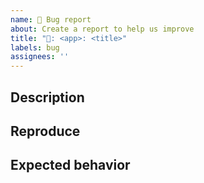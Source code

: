 ```yaml
---
name: 🐛 Bug report
about: Create a report to help us improve
title: "🐛: <app>: <title>"
labels: bug
assignees: ''
---
```


## Description
<!-- Short description -->

## Reproduce
<!-- Steps to reproduce - Add relevant screenshots -->

## Expected behavior
<!-- Avoid ambiguity -->
  